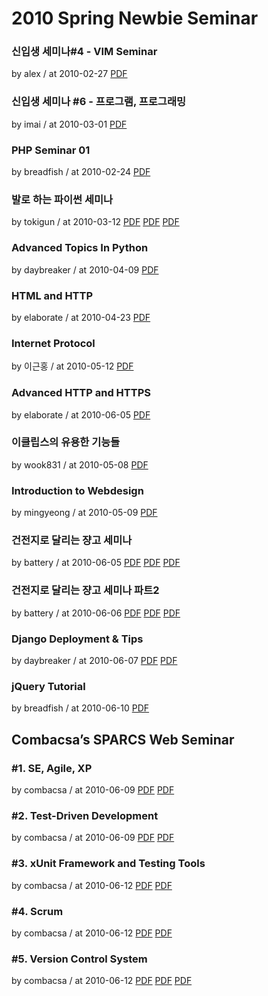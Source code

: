 # 2010 Spring Newbie Seminar

### 신입생 세미나#4 - VIM Seminar

by alex / at 2010-02-27
[PDF](https://s3.ap-northeast-2.amazonaws.com/sparcs.home/seminars/alex-20100227-1.pptx)

### 신입생 세미나 #6 - 프로그램, 프로그래밍

by imai / at 2010-03-01
[PDF](https://s3.ap-northeast-2.amazonaws.com/sparcs.home/seminars/imai-20100303-1.pptx)

### PHP Seminar 01

by breadfish / at 2010-02-24
[PDF](https://s3.ap-northeast-2.amazonaws.com/sparcs.home/seminars/breadfish-20100224-1.ppt)

### 발로 하는 파이썬 세미나

by tokigun / at 2010-03-12
[PDF](https://s3.ap-northeast-2.amazonaws.com/sparcs.home/seminars/tokigun-20100312-1.pdf)
[PDF](https://s3.ap-northeast-2.amazonaws.com/sparcs.home/seminars/tokigun-20100312-2.pptx)
[PDF](https://s3.ap-northeast-2.amazonaws.com/sparcs.home/seminars/tokigun-20100312-3.py)

### Advanced Topics In Python

by daybreaker / at 2010-04-09
[PDF](https://s3.ap-northeast-2.amazonaws.com/sparcs.home/seminars/daybreaker-20100409-1.pptx)

### HTML and HTTP

by elaborate / at 2010-04-23
[PDF](https://s3.ap-northeast-2.amazonaws.com/sparcs.home/seminars/elaborate-20100425-1.pptx)

### Internet Protocol

by 이근홍 / at 2010-05-12
[PDF](https://s3.ap-northeast-2.amazonaws.com/sparcs.home/seminars/leeopop-20100512-1.pdf)

### Advanced HTTP and HTTPS

by elaborate / at 2010-06-05
[PDF](https://s3.ap-northeast-2.amazonaws.com/sparcs.home/seminars/elaborate-20100605-1.pptx)

### 이클립스의 유용한 기능들

by wook831 / at 2010-05-08
[PDF](https://s3.ap-northeast-2.amazonaws.com/sparcs.home/seminars/wook831-20100813-1.ppt)

### Introduction to Webdesign

by mingyeong / at 2010-05-09
[PDF](https://s3.ap-northeast-2.amazonaws.com/sparcs.home/seminars/mingyeong-20100509-1.pptx)

### 건전지로 달리는 쟝고 세미나

by battery / at 2010-06-05
[PDF](https://s3.ap-northeast-2.amazonaws.com/sparcs.home/seminars/battery-20100605-1.pdf)
[PDF](https://s3.ap-northeast-2.amazonaws.com/sparcs.home/seminars/battery-20100605-2.ppt)
[PDF](https://s3.ap-northeast-2.amazonaws.com/sparcs.home/seminars/battery-20100605-3.pptx)

### 건전지로 달리는 쟝고 세미나 파트2

by battery / at 2010-06-06
[PDF](https://s3.ap-northeast-2.amazonaws.com/sparcs.home/seminars/battery-20100606-1.pdf)
[PDF](https://s3.ap-northeast-2.amazonaws.com/sparcs.home/seminars/battery-20100606-2.ppt)
[PDF](https://s3.ap-northeast-2.amazonaws.com/sparcs.home/seminars/battery-20100606-3.pptx)

### Django Deployment & Tips

by daybreaker / at 2010-06-07
[PDF](https://s3.ap-northeast-2.amazonaws.com/sparcs.home/seminars/daybreaker-20100607-1.pdf)
[PDF](https://s3.ap-northeast-2.amazonaws.com/sparcs.home/seminars/daybreaker-20100607-2.pptx)

### jQuery Tutorial

by breadfish / at 2010-06-10
[PDF](https://s3.ap-northeast-2.amazonaws.com/sparcs.home/seminars/breadfish-20100610-1.ppt)

## Combacsa’s SPARCS Web Seminar

### \#1. SE, Agile, XP

by combacsa / at 2010-06-09
[PDF](https://s3.ap-northeast-2.amazonaws.com/sparcs.home/seminars/combacsa-20100609-1.ppt)
[PDF](https://s3.ap-northeast-2.amazonaws.com/sparcs.home/seminars/combacsa-20100609-2.pptx)

### \#2. Test-Driven Development

by combacsa / at 2010-06-09
[PDF](https://s3.ap-northeast-2.amazonaws.com/sparcs.home/seminars/combacsa-20100610-1.ppt)
[PDF](https://s3.ap-northeast-2.amazonaws.com/sparcs.home/seminars/combacsa-20100610-2.pptx)

### \#3. xUnit Framework and Testing Tools

by combacsa / at 2010-06-12
[PDF](https://s3.ap-northeast-2.amazonaws.com/sparcs.home/seminars/combacsa-20100612-1.ppt)
[PDF](https://s3.ap-northeast-2.amazonaws.com/sparcs.home/seminars/combacsa-20100612-2.pptx)

### \#4. Scrum

by combacsa / at 2010-06-12
[PDF](https://s3.ap-northeast-2.amazonaws.com/sparcs.home/seminars/combacsa-20100612_1-1.ppt)
[PDF](https://s3.ap-northeast-2.amazonaws.com/sparcs.home/seminars/combacsa-20100612_1-2.pptx)

### \#5. Version Control System

by combacsa / at 2010-06-12
[PDF](https://s3.ap-northeast-2.amazonaws.com/sparcs.home/seminars/combacsa-20100712-1.ppt)
[PDF](https://s3.ap-northeast-2.amazonaws.com/sparcs.home/seminars/combacsa-20100712-2.pptx)
[PDF](https://s3.ap-northeast-2.amazonaws.com/sparcs.home/seminars/combacsa-20100712-3.pdf)
